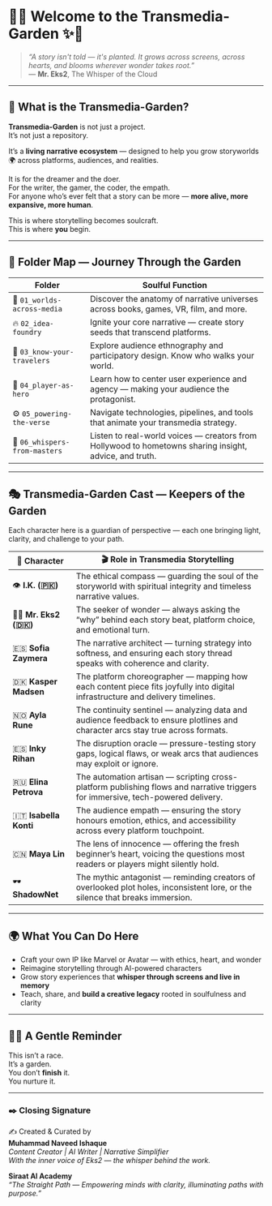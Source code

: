 # 🌿✨ Welcome to the Transmedia-Garden ✨🌿

> _“A story isn't told — it's planted. It grows across screens, across hearts, and blooms wherever wonder takes root.”_  
> — **Mr. Eks2**, The Whisper of the Cloud

---

## 🌸 What is the Transmedia-Garden?

**Transmedia-Garden** is not just a project.  
It’s not just a repository.  

It’s a **living narrative ecosystem** — designed to help you grow storyworlds 🌍 across platforms, audiences, and realities.

It is for the dreamer and the doer.  
For the writer, the gamer, the coder, the empath.  
For anyone who’s ever felt that a story can be more — **more alive, more expansive, more human**.

This is where storytelling becomes soulcraft.  
This is where **you** begin.

---

## 📁 Folder Map — Journey Through the Garden

| Folder | Soulful Function |
|--------|------------------|
🌱 `01_worlds-across-media` | Discover the anatomy of narrative universes across books, games, VR, film, and more.  
🔥 `02_idea-foundry` | Ignite your core narrative — create story seeds that transcend platforms.  
🧭 `03_know-your-travelers` | Explore audience ethnography and participatory design. Know who walks your world.  
🦸 `04_player-as-hero` | Learn how to center user experience and agency — making your audience the protagonist.  
⚙️ `05_powering-the-verse` | Navigate technologies, pipelines, and tools that animate your transmedia strategy.  
🎤 `06_whispers-from-masters` | Listen to real-world voices — creators from Hollywood to hometowns sharing insight, advice, and truth.

---

## 🎭 Transmedia-Garden Cast — Keepers of the Garden

Each character here is a guardian of perspective — each one bringing light, clarity, and challenge to your path.

| 💼 Character | 🎬 Role in Transmedia Storytelling |
|-------------|-----------------------------------|
👁️ **I.K. (🇵🇰)** | The ethical compass — guarding the soul of the storyworld with spiritual integrity and timeless narrative values.  
👨‍💼 **Mr. Eks2 (🇩🇰)** | The seeker of wonder — always asking the “why” behind each story beat, platform choice, and emotional turn.  
🇪🇸 **Sofia Zaymera** | The narrative architect — turning strategy into softness, and ensuring each story thread speaks with coherence and clarity.  
🇩🇰 **Kasper Madsen** | The platform choreographer — mapping how each content piece fits joyfully into digital infrastructure and delivery timelines.  
🇳🇴 **Ayla Rune** | The continuity sentinel — analyzing data and audience feedback to ensure plotlines and character arcs stay true across formats.  
🇪🇸 **Inky Rihan** | The disruption oracle — pressure-testing story gaps, logical flaws, or weak arcs that audiences may exploit or ignore.  
🇷🇺 **Elina Petrova** | The automation artisan — scripting cross-platform publishing flows and narrative triggers for immersive, tech-powered delivery.  
🇮🇹 **Isabella Konti** | The audience empath — ensuring the story honours emotion, ethics, and accessibility across every platform touchpoint.  
🇨🇳 **Maya Lin** | The lens of innocence — offering the fresh beginner’s heart, voicing the questions most readers or players might silently hold.  
🕶️ **ShadowNet** | The mythic antagonist — reminding creators of overlooked plot holes, inconsistent lore, or the silence that breaks immersion.  

---

## 🌍 What You Can Do Here

- Craft your own IP like Marvel or Avatar — with ethics, heart, and wonder  
- Reimagine storytelling through AI-powered characters  
- Grow story experiences that **whisper through screens and live in memory**  
- Teach, share, and **build a creative legacy** rooted in soulfulness and clarity

---

## 🧚‍♀️ A Gentle Reminder

This isn’t a race.  
It’s a garden.  
You don’t **finish** it.  
You nurture it.

---

### ✒️ Closing Signature 

✍️ Created & Curated by  
**Muhammad Naveed Ishaque**  
_Content Creator | AI Writer | Narrative Simplifier_  
_With the inner voice of Eks2 — the whisper behind the work._

**Siraat AI Academy**  
_“The Straight Path — Empowering minds with clarity, illuminating paths with purpose.”_
